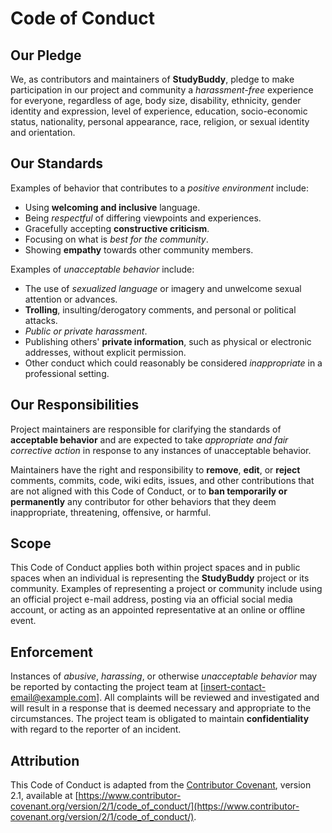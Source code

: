 # Code of Conduct

## Our Pledge

We, as contributors and maintainers of **StudyBuddy**, pledge to make participation in our project and community a _harassment-free_ experience for everyone, regardless of age, body size, disability, ethnicity, gender identity and expression, level of experience, education, socio-economic status, nationality, personal appearance, race, religion, or sexual identity and orientation.

## Our Standards

Examples of behavior that contributes to a _positive environment_ include:

- Using **welcoming and inclusive** language.
- Being _respectful_ of differing viewpoints and experiences.
- Gracefully accepting **constructive criticism**.
- Focusing on what is _best for the community_.
- Showing **empathy** towards other community members.

Examples of _unacceptable behavior_ include:

- The use of _sexualized language_ or imagery and unwelcome sexual attention or advances.
- **Trolling**, insulting/derogatory comments, and personal or political attacks.
- _Public or private harassment_.
- Publishing others' **private information**, such as physical or electronic addresses, without explicit permission.
- Other conduct which could reasonably be considered _inappropriate_ in a professional setting.

## Our Responsibilities

Project maintainers are responsible for clarifying the standards of **acceptable behavior** and are expected to take _appropriate and fair corrective action_ in response to any instances of unacceptable behavior.

Maintainers have the right and responsibility to **remove**, **edit**, or **reject** comments, commits, code, wiki edits, issues, and other contributions that are not aligned with this Code of Conduct, or to **ban temporarily or permanently** any contributor for other behaviors that they deem inappropriate, threatening, offensive, or harmful.

## Scope

This Code of Conduct applies both within project spaces and in public spaces when an individual is representing the **StudyBuddy** project or its community. Examples of representing a project or community include using an official project e-mail address, posting via an official social media account, or acting as an appointed representative at an online or offline event.

## Enforcement

Instances of _abusive_, _harassing_, or otherwise _unacceptable behavior_ may be reported by contacting the project team at [insert-contact-email@example.com]. All complaints will be reviewed and investigated and will result in a response that is deemed necessary and appropriate to the circumstances. The project team is obligated to maintain **confidentiality** with regard to the reporter of an incident.

## Attribution

This Code of Conduct is adapted from the [Contributor Covenant](https://www.contributor-covenant.org), version 2.1, available at [https://www.contributor-covenant.org/version/2/1/code_of_conduct/](https://www.contributor-covenant.org/version/2/1/code_of_conduct/).